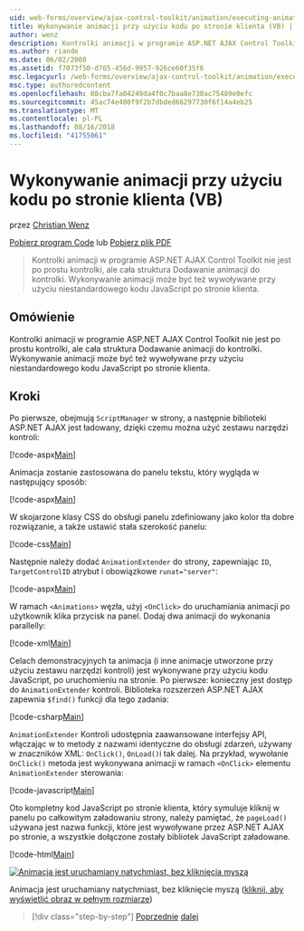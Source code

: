 ```yaml
---
uid: web-forms/overview/ajax-control-toolkit/animation/executing-animations-using-client-side-code-vb
title: Wykonywanie animacji przy użyciu kodu po stronie klienta (VB) | Dokumentacja firmy Microsoft
author: wenz
description: Kontrolki animacji w programie ASP.NET AJAX Control Toolkit nie jest po prostu kontrolki, ale cała struktura Dodawanie animacji do kontrolki. Wykonywanie animacji...
ms.author: riande
ms.date: 06/02/2008
ms.assetid: f7073f50-d765-456d-9957-926ce60f35f6
msc.legacyurl: /web-forms/overview/ajax-control-toolkit/animation/executing-animations-using-client-side-code-vb
msc.type: authoredcontent
ms.openlocfilehash: 08cba7fa04249da4f0c7baa8e730ac75489e0efc
ms.sourcegitcommit: 45ac74e400f9f2b7dbded66297730f6f14a4eb25
ms.translationtype: MT
ms.contentlocale: pl-PL
ms.lasthandoff: 08/16/2018
ms.locfileid: "41755061"
---
```

<a name="executing-animations-using-client-side-code-vb"></a>Wykonywanie animacji przy użyciu kodu po stronie klienta (VB)
====================
przez [Christian Wenz](https://github.com/wenz)

[Pobierz program Code](http://download.microsoft.com/download/f/9/a/f9a26acd-8df4-4484-8a18-199e4598f411/Animation10.vb.zip) lub [Pobierz plik PDF](http://download.microsoft.com/download/6/7/1/6718d452-ff89-4d3f-a90e-c74ec2d636a3/animation10VB.pdf)

> Kontrolki animacji w programie ASP.NET AJAX Control Toolkit nie jest po prostu kontrolki, ale cała struktura Dodawanie animacji do kontrolki. Wykonywanie animacji może być też wywoływane przy użyciu niestandardowego kodu JavaScript po stronie klienta.


## <a name="overview"></a>Omówienie

Kontrolki animacji w programie ASP.NET AJAX Control Toolkit nie jest po prostu kontrolki, ale cała struktura Dodawanie animacji do kontrolki. Wykonywanie animacji może być też wywoływane przy użyciu niestandardowego kodu JavaScript po stronie klienta.

## <a name="steps"></a>Kroki

Po pierwsze, obejmują `ScriptManager` w strony, a następnie biblioteki ASP.NET AJAX jest ładowany, dzięki czemu można użyć zestawu narzędzi kontroli:

[!code-aspx[Main](executing-animations-using-client-side-code-vb/samples/sample1.aspx)]

Animacja zostanie zastosowana do panelu tekstu, który wygląda w następujący sposób:

[!code-aspx[Main](executing-animations-using-client-side-code-vb/samples/sample2.aspx)]

W skojarzone klasy CSS do obsługi panelu zdefiniowany jako kolor tła dobre rozwiązanie, a także ustawić stała szerokość panelu:

[!code-css[Main](executing-animations-using-client-side-code-vb/samples/sample3.css)]

Następnie należy dodać `AnimationExtender` do strony, zapewniając `ID`, `TargetControlID` atrybut i obowiązkowe `runat="server"`:

[!code-aspx[Main](executing-animations-using-client-side-code-vb/samples/sample4.aspx)]

W ramach `<Animations>` węzła, użyj `<OnClick>` do uruchamiania animacji po użytkownik klika przycisk na panel. Dodaj dwa animacji do wykonania parallelly:

[!code-xml[Main](executing-animations-using-client-side-code-vb/samples/sample5.xml)]

Celach demonstracyjnych ta animacja (i inne animacje utworzone przy użyciu zestawu narzędzi kontroli) jest wykonywane przy użyciu kodu JavaScript, po uruchomieniu na stronie. Po pierwsze: konieczny jest dostęp do `AnimationExtender` kontroli. Biblioteka rozszerzeń ASP.NET AJAX zapewnia `$find()` funkcji dla tego zadania:

[!code-csharp[Main](executing-animations-using-client-side-code-vb/samples/sample6.cs)]

`AnimationExtender` Kontroli udostępnia zaawansowane interfejsy API, włączając w to metody z nazwami identyczne do obsługi zdarzeń, używany w znaczników XML: `OnClick()`, `OnLoad()`i tak dalej. Na przykład, wywołanie `OnClick()` metoda jest wykonywana animacji w ramach `<OnClick>` elementu `AnimationExtender` sterowania:

[!code-javascript[Main](executing-animations-using-client-side-code-vb/samples/sample7.js)]

Oto kompletny kod JavaScript po stronie klienta, który symuluje kliknij w panelu po całkowitym załadowaniu strony, należy pamiętać, że `pageLoad()` używana jest nazwa funkcji, które jest wywoływane przez ASP.NET AJAX po stronie, a wszystkie dołączone zostały bibliotek JavaScript załadowane.

[!code-html[Main](executing-animations-using-client-side-code-vb/samples/sample8.html)]


[![Animacja jest uruchamiany natychmiast, bez kliknięcia myszą](executing-animations-using-client-side-code-vb/_static/image2.png)](executing-animations-using-client-side-code-vb/_static/image1.png)

Animacja jest uruchamiany natychmiast, bez kliknięcie myszą ([kliknij, aby wyświetlić obraz w pełnym rozmiarze](executing-animations-using-client-side-code-vb/_static/image3.png))

> [!div class="step-by-step"]
> [Poprzednie](modifying-animations-from-the-server-side-vb.md)
> [dalej](changing-an-animation-using-client-side-code-vb.md)
